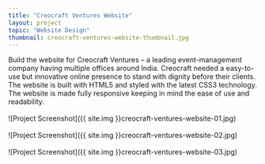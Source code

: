 ```yaml
---
title: "Creocraft Ventures Website"
layout: project
topic: "Website Design"
thumbnail: creocraft-ventures-website-thumbnail.jpg
---
```

Build the website for Creocraft Ventures – a leading event-management company having multiple offices around India. Creocraft needed a easy-to-use but innovative online presence to stand with dignity before their clients. The website is built with HTML5 and styled with the latest CSS3 technology. The website is made fully responsive keeping in mind the ease of use and readability.
<br><br>
![Project Screenshot]({{ site.img }}creocraft-ventures-website-01.jpg)
<br><br>
![Project Screenshot]({{ site.img }}creocraft-ventures-website-02.jpg)
<br><br>
![Project Screenshot]({{ site.img }}creocraft-ventures-website-03.jpg)